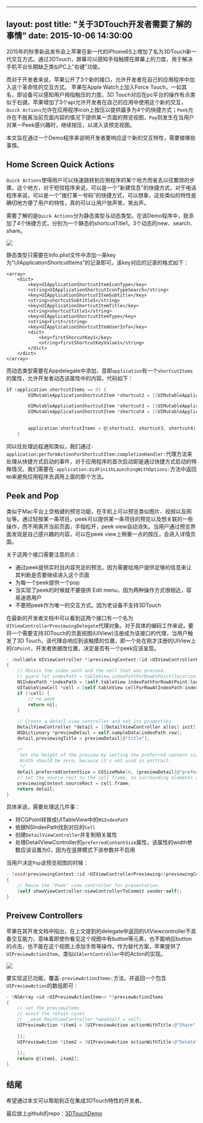 
---
layout: post
title:  "关于3DTouch开发者需要了解的事情"
date:   2015-10-06 14:30:00
---

2015年的秋季新品发布会上苹果在新一代的iPhone6S上增加了名为3DTouch新一代交互方式。通过3DTouch，屏幕可以感知手指触摸在屏幕上的力度，用于解决手机平台长期缺乏类似PC上"右键"功能。

而对于开发者来说，苹果公开了3个新的接口，允许开发者在自己的应用程序中加入这个革命性的交互方式。
苹果在Apple Watch上加入Force Touch，一如其名，即设备可以感知用户拇指触压的力度。3D Touch对应在pc平台的操作有点类似于右键。苹果增加了3个api允许开发者在自己的应用中使用这个新的交互，`Quick Actions`允许在应用程序icon上按压以提供最多为4个的快捷方式；`Peek`允许在不脱离当前页面内容的情况下提供某一页面的预览视图，`Pop`则发生在当用户对某一Peek感兴趣时，继续按压，以进入该预览视图。

本文旨在通过一个Demo程序来说明开发者要响应这个新的交互特性，需要做哪些事情。




## Home Screen Quick Actions

`Quick Actions`使得用户可以快速跳转到应用程序的某个地方而省去以往繁琐的步骤。这个地方，对于短信程序来说，可以是一个"新建信息"的快捷方式，对于电话程序来说，可以是一个"拨打某一号码"的快捷方式，可以想象，这些类似的特性是确切地方便了用户的特性，真的可以让用户放声笑，笑出声。

需要了解的是`Quick Actions`分为静态类型与动态类型。在该Demo程序中，我添加了4个快捷方式，分别为一个静态的shortcutTitle1，3个动态的new、search、share。

![](http://photo-coder.b0.upaiyun.com/img/img_3D_touch1.png)

静态类型只需要在Info.plist文件中添加一条key为"UIApplicationShortcutItems"的记录即可。该key对应的记录的格式如下：
```
<array>
	<dict>
		<key>UIApplicationShortcutItemIconType</key>
		<string>UIApplicationShortcutIconTypeSearch</string>
		<key>UIApplicationShortcutItemSubtitle</key>
		<string>shortcutSubtitle1</string>
		<key>UIApplicationShortcutItemTitle</key>
		<string>shortcutTitle1</string>
		<key>UIApplicationShortcutItemType</key>
		<string>First</string>
		<key>UIApplicationShortcutItemUserInfo</key>
		<dict>
			<key>firstShorcutKey1</key>
			<string>firstShortcutKeyValue1</string>
		</dict>
	</dict>
</array>

```
而动态类型需要在Appdelegate中添加，意即`application`有一个`shortcutItems`的属性，允许开发者动态该属性中的内容。代码如下：

``` Objective-C
if (application.shortcutItems == 0) {
        UIMutableApplicationShortcutItem *shortcut2 = [[UIMutableApplicationShortcutItem alloc] initWithType:@"Second" localizedTitle:@"new" localizedSubtitle:nil icon:[UIApplicationShortcutIcon iconWithType:UIApplicationShortcutIconTypeAdd] userInfo:nil];

        UIMutableApplicationShortcutItem *shortcut3 = [[UIMutableApplicationShortcutItem alloc] initWithType:@"Third" localizedTitle:@"search" localizedSubtitle:nil icon:[UIApplicationShortcutIcon iconWithType:UIApplicationShortcutIconTypeSearch] userInfo:nil];
        UIMutableApplicationShortcutItem *shortcut4 = [[UIMutableApplicationShortcutItem alloc] initWithType:@"Fourth" localizedTitle:@"share" localizedSubtitle:nil icon:[UIApplicationShortcutIcon iconWithTemplateImageName:@"icon_share.png"] userInfo:nil];

        
        application.shortcutItems = @[shortcut2, shortcut3, shortcut4];
    }
```
同以往处理远程通知类似，我们通过`-application:performActionForShortcutItem:completionHandler:`代理方法来处理从快捷方式启动的事件，对于应用程序的首次启动即是通过快捷方式启动的特殊情况，我们需要在`-application:didFinishLaunchingWithOptions:`方法中返回`NO`来避免应用程序去调用上面的那个方法。



## Peek and Pop

类似于Mac平台上空格键的预览功能，在手机上可以预览类似图片、视频以及网址等。通过轻按某一条项目，peek可以提供某一条项目的预览以及想关联的一些操作，而不用离开当前页面，手指松开，peek view自动消失。当用户通过预览界面发现是自己感兴趣的内容，可以在peek view上稍重一点的按压，会进入详情页面。

关于这两个接口需要注意的点：

- 通过peek提供实时且内容充足的预览。因为需要给用户提供足够的信息来让其判断是否要继续进入这个页面
- 为每一个peek提供一个pop
- 当实现了peek的时候就不要提供 Edit menu，因为两种操作方式很相近，容易迷惑用户
- 不要把peek作为唯一的交互方式。因为老设备不支持3DTouch

在最新的开发者文档中可以看到这两个接口有一个名为`UIViewControllerPreviewingDelegate`代理对象。对于具体的编码工作来说，要将一个需要支持3DTouch的页面视图(UIView)注册成为该接口的代理，当用户触发了3D Touch，该代理会响应到该触摸的位置，即一个处在刚才注册的UIView上的`CGPoint`，开发者依据改位置，决定是否有一个peek应该呈现。

``` Objective-C
- (nullable UIViewController *)previewingContext:(id <UIViewControllerPreviewing>)previewingContext viewControllerForLocation:(CGPoint)location
{
    // Obtain the index path and the cell that was pressed.
    // guard let indexPath = tableView.indexPathForRowAtPoint(location),
    NSIndexPath *indexPath = [self.tableView indexPathForRowAtPoint:location];
    UITableViewCell *cell = [self.tableView cellForRowAtIndexPath:indexPath];
    if (!cell) {
        // no peek
        return nil;
    }
    
    // Create a detail view controller and set its properties.
    DetailViewController *detail = [[DetailViewController alloc] init];
    NSDictionary *previewDetail = self.sampleData[indexPath.row];
    detail.previewingTitle = previewDetail[@"title"];
    
    /*
     Set the height of the preview by setting the preferred content size of the detail view controller.
     Width should be zero, because it's not used in portrait.
     */
    detail.preferredContentSize = CGSizeMake(0, [previewDetail[@"preferredHeight"] doubleValue]);
    // Set the source rect to the cell frame, so surrounding elements are blurred.
    previewingContext.sourceRect = cell.frame;
    return detail;
}
```
具体来说，需要处理这几件事：

- 将CGPoint转换成UITableView中的`NSIndexPath`
- 依据NSIndexPath找到对应的`Cell`
- 创建`DetailViewController`并复制相关属性
- 处理DetailViewController的`preferredContentSize`属性，该属性的width参数应该设置为0，因为在竖屏模式下该参数并不启用

当用户决定`Pop`该预览视图的时候：

``` Objective-C
- (void)previewingContext:(id <UIViewControllerPreviewing>)previewingContext commitViewController:(UIViewController *)viewControllerToCommit
{
    // Reuse the "Peek" view controller for presentation.
    [self showViewController:viewControllerToCommit sender:self];
}
```

## Preivew Controllers

苹果在其开发文档中指出，在上文提到的delegate中返回的UIViewcontroller不具备交互能力，意味着即使你看见这个视图中有button等元素，也不能响应button的点击，也不能在这个视图上添加手势等操作。作为替代方案，苹果提供了`UIPreviewActionItem`，类似`UIAlertController`中的Acton的实现。

![](http://photo-coder.b0.upaiyun.com/img/img_3D_touch2.gif)

要实现这已功能，覆盖`-previewActionItems:`方法，并返回一个包含`UIPreviewAction`的数组即可：

``` Objective-C
- (NSArray <id <UIPreviewActionItem>> *)previewActionItems
{
    // set the previewItems
    // avoid the retain cycel
    // __weak MainViewController *weakSelf = self;
    UIPreviewAction *item1 = [UIPreviewAction actionWithTitle:@"Share" style:UIPreviewActionStyleDefault handler:^(UIPreviewAction * _Nonnull action, UIViewController * _Nonnull previewViewController) {
        
    }];
    UIPreviewAction *item2 = [UIPreviewAction actionWithTitle:@"Delete" style:UIPreviewActionStyleDefault handler:^(UIPreviewAction * _Nonnull action, UIViewController * _Nonnull previewViewController) {
        
    }];
    return @[item1, item2];
}
```

## 结尾

希望通过本文可以帮助到正在集成3DTouch特性的开发者。

最后放上github的repo：[3DTouchDemo](https://github.com/red3/3DTouchDemo)



